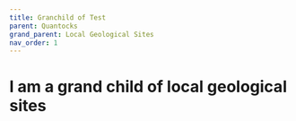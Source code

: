 ```yaml
---
title: Granchild of Test
parent: Quantocks
grand_parent: Local Geological Sites
nav_order: 1
---
```


# I am a grand child of local geological sites
